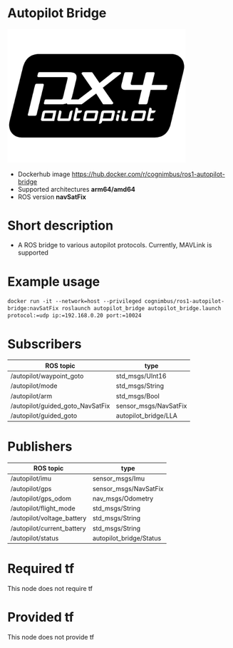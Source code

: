 # Autopilot Bridge

<img src="./autopilot bridge/Autopilot_bridge.png" alt="autopilot bridge" width="400"/>

* Dockerhub image https://hub.docker.com/r/cognimbus/ros1-autopilot-bridge
* Supported architectures <b>arm64/amd64</b>
* ROS version <b>navSatFix
</b>

# Short description
* A ROS bridge to various autopilot protocols. Currently, MAVLink is supported

# Example usage
```
docker run -it --network=host --privileged cognimbus/ros1-autopilot-bridge:navSatFix roslaunch autopilot_bridge autopilot_bridge.launch protocol:=udp ip:=192.168.0.20 port:=10024
```

# Subscribers
ROS topic | type
--- | ---
/autopilot/waypoint_goto | std_msgs/UInt16
/autopilot/mode | std_msgs/String
/autopilot/arm | std_msgs/Bool
/autopilot/guided_goto_NavSatFix | sensor_msgs/NavSatFix
/autopilot/guided_goto | autopilot_bridge/LLA


# Publishers
ROS topic | type
--- | ---
/autopilot/imu | sensor_msgs/Imu
/autopilot/gps | sensor_msgs/NavSatFix
/autopilot/gps_odom | nav_msgs/Odometry
/autopilot/flight_mode | std_msgs/String
/autopilot/voltage_battery | std_msgs/String
/autopilot/current_battery | std_msgs/String
/autopilot/status | autopilot_bridge/Status


# Required tf
This node does not require tf


# Provided tf
This node does not provide tf


